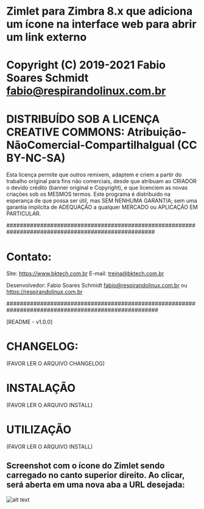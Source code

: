 # Zimlet para Zimbra 8.x que adiciona um ícone na interface web para abrir um link externo

# Copyright (C) 2019-2021  Fabio Soares Schmidt <fabio@respirandolinux.com.br> 

# DISTRIBUÍDO SOB A LICENÇA CREATIVE COMMONS: Atribuição-NãoComercial-CompartilhaIgual (CC BY-NC-SA)

Esta licença permite que outros remixem, adaptem e criem a partir do trabalho original para fins não comerciais, desde que atribuam
ao CRIADOR o devido crédito (banner original e Copyright), e que licenciem as novas criações sob os MESMOS termos. Este programa é 
distribuído na esperança de que possa ser útil, mas SEM NENHUMA GARANTIA; sem uma garantia implícita de ADEQUAÇÃO a qualquer MERCADO ou 
APLICAÇÃO EM PARTICULAR.
 
####################################################################################################
 
# Contato:
 
 Site: <https://www.bktech.com.br>
 E-mail: <treina@bktech.com.br>
 
 Desenvolvedor: Fabio Soares Schmidt <fabio@respirandolinux.com.br> ou <https://respirandolinux.com.br>

#####################################################################################################
										
[README - v1.0.0]

												
# CHANGELOG: 

 (FAVOR LER O ARQUIVO CHANGELOG)

# INSTALAÇÃO
 
 (FAVOR LER O ARQUIVO INSTALL)
 
# UTILIZAÇÃO
 
 (FAVOR LER O ARQUIVO INSTALL)

## Screenshot com o ícone do Zimlet sendo carregado no **canto superior direito**. Ao clicar, será aberta em uma nova aba a URL desejada:

![alt text](https://github.com/BktechBrazil/zimbra-util/raw/master/zimlet_example2.jpg)
